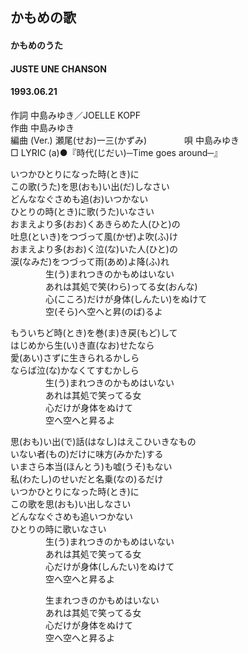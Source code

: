 ## かもめの歌
#### かもめのうた
#### JUSTE UNE CHANSON
####  1993.06.21


作詞     中島みゆき／JOELLE KOPF  
作曲      中島みゆき  
編曲 (Ver.) 瀬尾(せお)一三(かずみ)　　　　 
唄     中島みゆき   
□ LYRIC (a)●『時代(じだい)─Time goes around─』     
   
   
いつかひとりになった時(とき)に   
この歌(うた)を思(おも)い出(だ)しなさい   
どんななぐさめも追(お)いつかない   
ひとりの時(とき)に歌(うた)いなさい   
おまえより多(おお)くあきらめた人(ひと)の   
吐息(といき)をつづって風(かぜ)よ吹(ふ)け   
おまえより多(おお)く泣(な)いた人(ひと)の   
涙(なみだ)をつづって雨(あめ)よ降(ふ)れ   
　　　　生(う)まれつきのかもめはいない   
　　　　あれは其処で笑(わら)ってる女(おんな)   
　　　　心(こころ)だけが身体(しんたい)をぬけて   
　　　　空(そら)へ空へと昇(のば)るよ   
   
もういちど時(とき)を巻(ま)き戻(もど)して   
はじめから生(い)き直(なお)せたなら   
愛(あい)さずに生きられるかしら   
ならば泣(な)かなくてすむかしら   
　　　　生(う)まれつきのかもめはいない   
　　　　あれは其処で笑ってる女   
　　　　心だけが身体をぬけて   
　　　　空へ空へと昇るよ   
   
思(おも)い出(で)話(はなし)はえこひいきなもの   
いない者(もの)だけに味方(みかた)する   
いまさら本当(ほんとう)も嘘(うそ)もない   
私(わたし)のせいだと名乗(なの)るだけ   
いつかひとりになった時(とき)に   
この歌を思(おも)い出しなさい   
どんななぐさめも追いつかない   
ひとりの時に歌いなさい   
　　　　生(う)まれつきのかもめはいない   
　　　　あれは其処で笑ってる女   
　　　　心だけが身体(しんたい)をぬけて   
　　　　空へ空へと昇るよ   
   
　　　　生まれつきのかもめはいない   
　　　　あれは其処で笑ってる女   
　　　　心だけが身体をぬけて   
　　　　空へ空へと昇るよ   